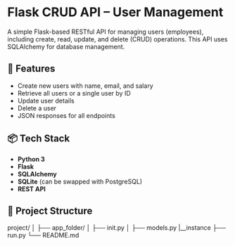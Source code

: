 # Flask CRUD API – User Management

A simple Flask-based RESTful API for managing users (employees), including create, read, update, and delete (CRUD) operations. This API uses SQLAlchemy for database management.

## 🚀 Features

- Create new users with name, email, and salary
- Retrieve all users or a single user by ID
- Update user details
- Delete a user
- JSON responses for all endpoints

## 📦 Tech Stack

- **Python 3**
- **Flask**
- **SQLAlchemy**
- **SQLite** (can be swapped with PostgreSQL)
- **REST API**

## 📁 Project Structure

project/
│
├── app_folder/
│ ├── init.py
│ ├── models.py
|__instance
├── run.py
└── README.md
